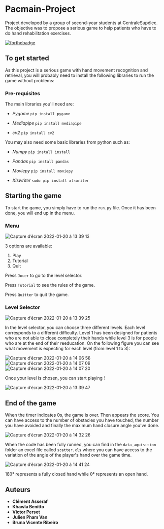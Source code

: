 # Pacmain-Project
Project developed by a group of second-year students at CentraleSupélec. The objective was to propose a serious game to help patients who have to do hand rehabilitation exercises.

[![forthebadge](http://forthebadge.com/images/badges/built-with-love.svg)](http://forthebadge.com) 


## To get started

As this project is a serious game with hand movement recognition and retrieval, you will probably need to install the following libraries to run the game without problems: 

### Pre-requisites

The main libraries you'll need are:

- *Pygame*
  ```pip install pygame```
  
- *Mediapipe*
  ```pip install mediapipe```

- *cv2* 
  ```pip install cv2``` 
  
You may also need some basic libraries from python such as:

- *Numpy*
  ```pip install install```
  
- *Pandas* 
  ```pip install pandas``` 
  
- *Moviepy* 
  ```pip install moviepy```
  
 - *Xlswriter* 
   ```sudo pip install xlswriter```
  

## Starting the game 

To start the game, you simply have to run the ```run.py``` file. Once it has been done, you will end up in the menu.


### Menu 


![Capture d’écran 2022-01-20 à 13 39 13](https://user-images.githubusercontent.com/93545145/150343010-289ecd8d-e99f-4859-bb6c-56b425b0b50e.png)


3 options are available: 

1. Play
2. Tutorial
3. Quit


Press ```Jouer``` to go to the level selector.

Press ```Tutorial``` to see the rules of the game.

Press ```Quitter``` to quit the game.


### Level Selector

![Capture d’écran 2022-01-20 à 13 39 25](https://user-images.githubusercontent.com/93545145/150343019-1ce004af-fb8e-41f4-becb-7bb9765b1a31.png "Salut")

In the level selector, you can choose three different levels. Each level corresponds to a different difficulty. Level 1 has been designed for patients
who are not able to close completely their hands while level 3 is for people who are at the end of their reeducation. On the following figure you can see what movement is expecting for each level (from level 1 to 3):

![Capture d’écran 2022-01-20 à 14 06 58](https://user-images.githubusercontent.com/93545145/150345057-3fbad285-9be3-48d6-8c07-e4e032edeaa4.png "Level 1")
![Capture d’écran 2022-01-20 à 14 07 09](https://user-images.githubusercontent.com/93545145/150345063-faa101ba-0d30-4637-a815-13dc2e08bd63.png)
![Capture d’écran 2022-01-20 à 14 07 20](https://user-images.githubusercontent.com/93545145/150345068-dc0d44dd-7ac0-4a70-ad87-ae1d64490bac.png)


Once your level is chosen, you can start playing ! 

![Capture d’écran 2022-01-20 à 13 39 47](https://user-images.githubusercontent.com/93545145/150343262-a964c5ec-809f-493d-80a9-928b1ac11bb3.png)


## End of the game

When the timer indicates 0s, the game is over. Then appears the score. You can have access to the number of obstacles you have touched, the number you have avoided and finally the maximum hand closure angle you've done. 

![Capture d’écran 2022-01-20 à 14 32 26](https://user-images.githubusercontent.com/93545145/150348749-5dbf1b1f-ef59-42d7-a201-f4683334ca01.png)

When the code has been fully runned, you can find in the ```data_aquisition``` folder an  excel file called ```scatter.xls``` where you can have access to the variation of the angle of the player's hand over the game time. 

![Capture d’écran 2022-01-20 à 14 41 24](https://user-images.githubusercontent.com/93545145/150350018-a1647830-ef8c-498c-81e5-a9ed702fec6a.png)

180° represents a fully closed hand while 0° represents an open hand. 




## Auteurs

* **Clément Asseraf** 
* **Khawla Benitto**
* **Victor Perset**
* **Julien Pham Van**
* **Bruna Vicente Ribeiro**

